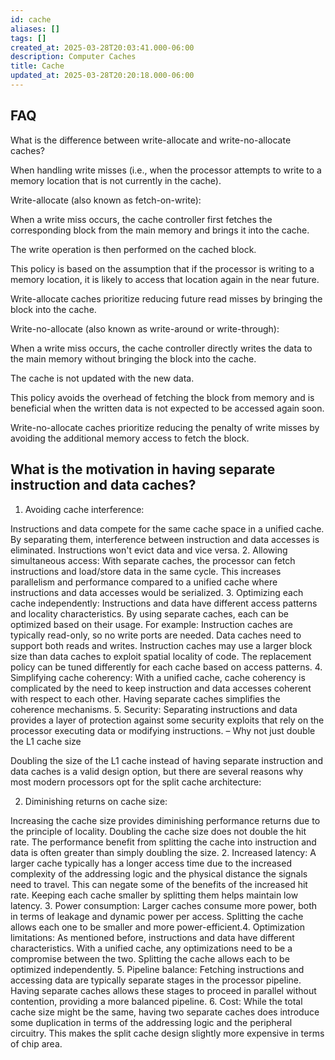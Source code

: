 ```yaml
---
id: cache
aliases: []
tags: []
created_at: 2025-03-28T20:03:41.000-06:00
description: Computer Caches
title: Cache
updated_at: 2025-03-28T20:20:18.000-06:00
---
```


## FAQ

What is the difference between write-allocate and write-no-allocate caches?

When handling write misses (i.e., when the processor attempts to write to a memory location that is not currently in the cache).

Write-allocate (also known as fetch-on-write):

When a write miss occurs, the cache controller first fetches the corresponding block from the main memory and brings it into the cache.

The write operation is then performed on the cached block.

This policy is based on the assumption that if the processor is writing to a memory location, it is likely to access that location again in the near future.

Write-allocate caches prioritize reducing future read misses by bringing the block into the cache.

Write-no-allocate (also known as write-around or write-through):

When a write miss occurs, the cache controller directly writes the data to the main memory without bringing the block into the cache.

The cache is not updated with the new data.

This policy avoids the overhead of fetching the block from memory and is beneficial when the written data is not expected to be accessed again soon.

Write-no-allocate caches prioritize reducing the penalty of write misses by avoiding the additional memory access to fetch the block.

## What is the motivation in having separate instruction and data caches?

1. Avoiding cache interference: 

Instructions and data compete for the same cache space in a unified cache. By separating them, interference between instruction and data accesses is eliminated. Instructions won't evict data and vice versa. 2. Allowing simultaneous access: With separate caches, the processor can fetch instructions and load/store data in the same cycle. This increases parallelism and performance compared to a unified cache where instructions and data accesses would be serialized. 3. Optimizing each cache independently: Instructions and data have different access patterns and locality characteristics. By using separate caches, each can be optimized based on their usage. For example: Instruction caches are typically read-only, so no write ports are needed. Data caches need to support both reads and writes. Instruction caches may use a larger block size than data caches to exploit spatial locality of code. The replacement policy can be tuned differently for each cache based on access patterns. 4. Simplifying cache coherency: With a unified cache, cache coherency is complicated by the need to keep instruction and data accesses coherent with respect to each other. Having separate caches simplifies the coherence mechanisms. 5. Security: Separating instructions and data provides a layer of protection against some security exploits that rely on the processor executing data or modifying instructions. – Why not just double the L1 cache size

Doubling the size of the L1 cache instead of having separate instruction and data caches is a valid design option, but there are several reasons why most modern processors opt for the split cache architecture:

2. Diminishing returns on cache size: 

Increasing the cache size provides diminishing performance returns due to the principle of locality. Doubling the cache size does not double the hit rate. The performance benefit from splitting the cache into instruction and data is often greater than simply doubling the size. 2. Increased latency: A larger cache typically has a longer access time due to the increased complexity of the addressing logic and the physical distance the signals need to travel. This can negate some of the benefits of the increased hit rate. Keeping each cache smaller by splitting them helps maintain low latency. 3. Power consumption: Larger caches consume more power, both in terms of leakage and dynamic power per access. Splitting the cache allows each one to be smaller and more power-efficient.4. Optimization limitations: As mentioned before, instructions and data have different characteristics. With a unified cache, any optimizations need to be a compromise between the two. Splitting the cache allows each to be optimized independently. 5. Pipeline balance: Fetching instructions and accessing data are typically separate stages in the processor pipeline. Having separate caches allows these stages to proceed in parallel without contention, providing a more balanced pipeline. 6. Cost: While the total cache size might be the same, having two separate caches does introduce some duplication in terms of the addressing logic and the peripheral circuitry. This makes the split cache design slightly more expensive in terms of chip area.
